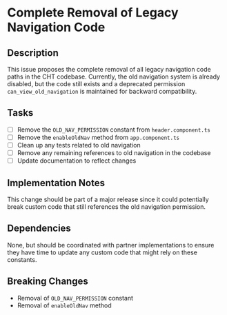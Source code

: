 # Complete Removal of Legacy Navigation Code

## Description

This issue proposes the complete removal of all legacy navigation code paths in the CHT codebase. Currently, the old navigation system is already disabled, but the code still exists and a deprecated permission `can_view_old_navigation` is maintained for backward compatibility.

## Tasks

- [ ] Remove the `OLD_NAV_PERMISSION` constant from `header.component.ts`
- [ ] Remove the `enableOldNav` method from `app.component.ts`
- [ ] Clean up any tests related to old navigation
- [ ] Remove any remaining references to old navigation in the codebase
- [ ] Update documentation to reflect changes

## Implementation Notes

This change should be part of a major release since it could potentially break custom code that still references the old navigation permission.

## Dependencies

None, but should be coordinated with partner implementations to ensure they have time to update any custom code that might rely on these constants.

## Breaking Changes

- Removal of `OLD_NAV_PERMISSION` constant
- Removal of `enableOldNav` method
